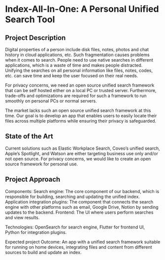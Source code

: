 # Index-All-In-One: A Personal Unified Search Tool

## Project Description
Digital properties of a person include disk files, notes, photos and chat history in cloud applications, etc. Such fragmentation causes problems when it comes to search. People need to use native searches in different applications, which is a waste of time and makes people distracted. Unifying the searches on all personal information like files, notes, codes, etc. can save time and keep the user focused on their real needs.

For privacy concerns, we need an open source unified search framework that can be self hosted either on a local PC or trusted server. Furthermore, trade-offs and optimizations are required for such a framework to run smoothly on personal PCs or normal servers.

The market lacks such an open source unified search framework at this time. Our goal is to develop an app that enables users to easily locate their files across multiple platforms while ensuring their privacy is safeguarded.


## State of the Art

Current solutions such as Elastic Workplace Search, Coveo’s unified search, Apple’s Spotlight, and Watson are either targeting business use only and/or not open source. For privacy concerns, we would like to create an open source framework for personal use.

## Project Approach

Components: 
Search engine: The core component of our backend, which is responsible for building, searching and updating the unified index.
Application integration plugins: The component that connects the search engine with other platforms such as email, Google Drive, Notion by sending updates to the backend.
Frontend: The UI where users perform searches and view results.

Technologies:
OpenSearch for search engine, Flutter for frontend UI, Python for integration plugins.

Expected project Outcome:
An app with a unified search framework suitable for running on home devices, integrating files and content from different sources to build and update an index.
